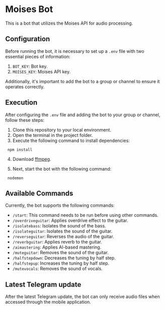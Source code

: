 # Moises Bot

This is a bot that utilizes the Moises API for audio processing.

## Configuration

Before running the bot, it is necessary to set up a `.env` file with two essential pieces of information:

1. `BOT_KEY`: Bot key.
2. `MOISES_KEY`: Moises API key.

Additionally, it's important to add the bot to a group or channel to ensure it operates correctly.

## Execution


After configuring the `.env` file and adding the bot to your group or channel, follow these steps:

1. Clone this repository to your local environment.
2. Open the terminal in the project folder.
3. Execute the following command to install dependencies:
  ```
   npm install 
   ```
4. Download [ffmpeg](https://ffmpeg.org/).

5. Next, start the bot with the following command:
  ```
   nodemon
   ```

## Available Commands

Currently, the bot supports the following commands:

- `/start`: This command needs to be run before using other commands.
- `/overdriveguitar`: Applies overdrive effect to the guitar.
- `/isolatebass`: Isolates the sound of the bass.
- `/isolateguitar`: Isolates the sound of the guitar.
- `/reverseguitar`: Reverses the audio of the guitar.
- `/reverbguitar`: Applies reverb to the guitar.
- `/aimastering`: Applies AI-based mastering.
- `/muteguitar`: Removes the sound of the guitar.
- `/halfstepdown`: Decreases the tuning by half step.
- `/halfstepup`: Increases the tuning by half step.
- `/mutevocals`: Removes the sound of vocals.

## Latest Telegram update

After the latest Telegram update, the bot can only receive audio files when accessed through the mobile application.